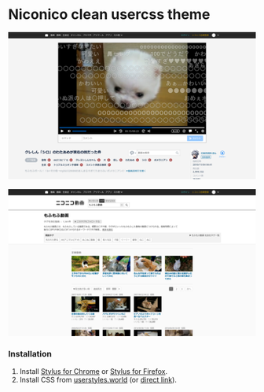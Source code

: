 # Niconico clean usercss theme

<img src="images/watch-0.png" width="550">
<br><br>
<img src="images/search-0.png" width="550">

<!--
zoom 133%

https://www.nicovideo.jp/watch/sm12641376
at 00:15

https://www.nicovideo.jp/tag/もふもふ動画?sort=v&order=d
-->

### Installation
1. Install [Stylus for Chrome](https://chrome.google.com/webstore/detail/stylus/clngdbkpkpeebahjckkjfobafhncgmne) or [Stylus for Firefox](https://addons.mozilla.org/firefox/addon/styl-us/).
2. Install CSS from [userstyles.world](https://userstyles.world/style/4361/niconico-clean) (or [direct link](https://raw.githubusercontent.com/sj2tpgk/niconico-clean/master/niconico-clean.user.css)).

